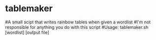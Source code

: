 # tablemaker
#A small scipt that writes rainbow tables when given a wordlist
#I'm not responsible for anything you do with this script
#Usage: tablemaker.sh [wordlist] [output file]
